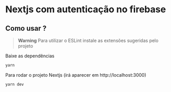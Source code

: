 # Nextjs com autenticação no firebase

## Como usar ?

> **Warning**
> Para utilizar o ESLint instale as extensões sugeridas pelo projeto

Baixe as dependências

```bash
yarn
```

Para rodar o projeto Nextjs (irá aparecer em http://localhost:3000)

```bash
yarn dev
```
